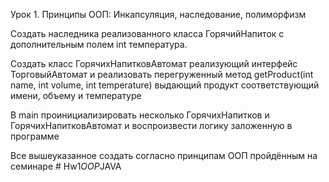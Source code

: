 Урок 1. Принципы ООП: Инкапсуляция, наследование, полиморфизм


Создать наследника реализованного класса ГорячийНапиток с дополнительным полем int температура.


Создать класс ГорячихНапитковАвтомат реализующий интерфейс ТорговыйАвтомат и реализовать перегруженный метод getProduct(int name, int volume, int temperature) выдающий продукт соответствующий имени, объему и температуре


В main проинициализировать несколько ГорячихНапитков и ГорячихНапитковАвтомат и воспроизвести логику заложенную в программе


Все вышеуказанное создать согласно принципам ООП пройдённым на семинаре
#   H w 1 _ O O P _ J A V A  
 